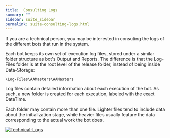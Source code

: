 ```yaml
---
title:  Consulting Logs
summary: ""
sidebar: suite_sidebar
permalink: suite-consulting-logs.html
---
```


If you are a technical person, you may be interested in consuting the logs of the different bots that run in the system.

Each bot keeps its own set of execution log files, stored under a similar folder structure as bot's Output and Reports. The difference is that the Log-Files folder is at the root level of the release folder, instead of being inside Data-Storage:

```
\Log-Files\AAMasters\AAMasters
```
Log files contain detailed information about each execution of the bot. As such, a new folder is created for each execution, labeled with the exact DateTime.

Each folder may contain more than one file. Lighter files tend to include data about the initialization stage, while heavier files usually feature the data corresponding to the actual work the bot does.

[![Technical-Logs](https://user-images.githubusercontent.com/13994516/63350228-4f38ad00-c35d-11e9-8074-bdd73ac68bd8.gif)](https://user-images.githubusercontent.com/13994516/63350228-4f38ad00-c35d-11e9-8074-bdd73ac68bd8.gif)
